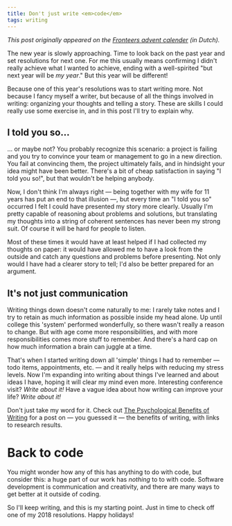 ```yaml
---
title: Don't just write <em>code</em>
tags: writing
---
```


_This post originally appeared on the [Fronteers advent calender](https://fronteers.nl/blog/2018/12/schrijf-eens-iets-anders-dan-code) (in Dutch)._

The new year is slowly approaching. Time to look back on the past year and set resolutions for next one. For me this usually means confirming I didn't really achieve what I wanted to achieve, ending with a well-spirited "but next year will be _my year_." But this year will be different!

<!-- more -->

Because one of this year's resolutions was to start writing more. Not because I fancy myself a writer, but because of all the things involved in writing: organizing your thoughts and telling a story. These are skills I could really use some exercise in, and in this post I'll try to explain why.


## I told you so...

... or maybe not? You probably recognize this scenario: a project is failing and you try to convince your team or management to go in a new direction. You fail at convincing them, the project ultimately fails, and in hindsight your idea might have been better. There's a bit of cheap satisfaction in saying "I told you so!", but that wouldn't be helping anybody.

Now, I don't think I'm always right — being together with my wife for 11 years has put an end to that illusion —, but every time an "I told you so" occurred I felt I could have presented my story more clearly. Usually I'm pretty capable of reasoning about problems and solutions, but translating my thoughts into a string of coherent sentences has never been my strong suit. Of course it will be hard for people to listen.

Most of these times it would have at least helped if I had collected my thoughts on paper: it would have allowed me to have a look from the outside and catch any questions and problems before presenting. Not only would I have had a clearer story to tell; I'd also be better prepared for an argument.


## It's not just communication

Writing things down doesn't come naturally to me: I rarely take notes and I try to retain as much information as possible inside my head alone. Up until college this 'system' performed wonderfully, so there wasn't really a reason to change. But with age come more responsibilities, and with more responsibilities comes more stuff to remember. And there's a hard cap on how much information a brain can juggle at a time.

That's when I started writing down all 'simple' things I had to remember — todo items, appointments, etc. — and it really helps with reducing my stress levels. Now I'm expanding into writing about things I've learned and about ideas I have, hoping it will clear my mind even more. Interesting conference visit? _Write about it!_ Have a vague idea about how writing can improve your life? _Write about it!_

Don't just take my word for it. Check out [The Psychological Benefits of Writing](https://www.helpscout.net/blog/benefits-of-writing/) for a post on — you guessed it — the benefits of writing, with links to research results.


# Back to code

You might wonder how any of this has anything to do with code, but consider this: a huge part of our work has _nothing_ to to with code. Software development is communication and creativity, and there are many ways to get better at it outside of coding.

So I'll keep writing, and this is my starting point. Just in time to check off one of my 2018 resolutions. Happy holidays!
